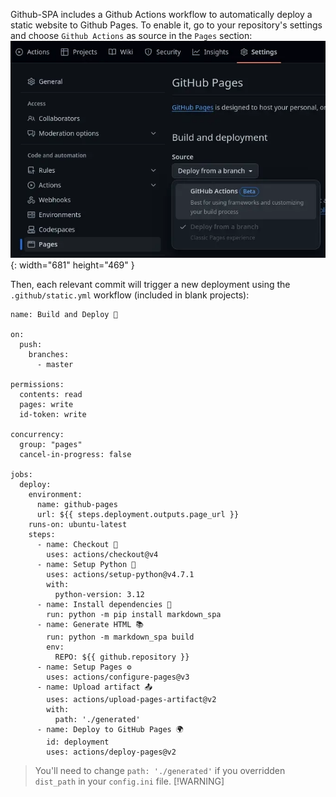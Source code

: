 [order]:       # (2)
[name]:        # (Deployment)
[description]: # (How to setup automatic Github Pages deployment)

Github-SPA includes a Github Actions workflow to automatically deploy a static website to Github Pages.
To enable it, go to your repository's settings and choose `Github Actions` as source in the `Pages` section:
![Enable Github Pages](/static/gh-pages.webp){: width="681" height="469" }

Then, each relevant commit will trigger a new deployment using the `.github/static.yml` workflow (included in blank projects):
``` { .yaml hl_lines="41" }
name: Build and Deploy 🚀

on:
  push:
    branches:
      - master

permissions:
  contents: read
  pages: write
  id-token: write

concurrency:
  group: "pages"
  cancel-in-progress: false

jobs:
  deploy:
    environment:
      name: github-pages
      url: ${{ steps.deployment.outputs.page_url }}
    runs-on: ubuntu-latest
    steps:
      - name: Checkout 🔔
        uses: actions/checkout@v4
      - name: Setup Python 🐍
        uses: actions/setup-python@v4.7.1
        with:
          python-version: 3.12
      - name: Install dependencies 🧰
        run: python -m pip install markdown_spa
      - name: Generate HTML 📚
        run: python -m markdown_spa build
        env:
          REPO: ${{ github.repository }}
      - name: Setup Pages ⚙️
        uses: actions/configure-pages@v3
      - name: Upload artifact 📤
        uses: actions/upload-pages-artifact@v2
        with:
          path: './generated'
      - name: Deploy to GitHub Pages 🌍
        id: deployment
        uses: actions/deploy-pages@v2
```

> You'll need to change `path: './generated'` if you overridden `dist_path` in your `config.ini` file. 
> [!WARNING]
